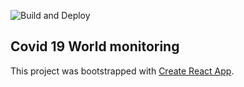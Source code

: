![Build and Deploy](https://github.com/podzz/covid19-world-monitor/workflows/Build%20and%20Deploy/badge.svg)

## Covid 19 World monitoring

This project was bootstrapped with [Create React App](https://github.com/facebook/create-react-app).
